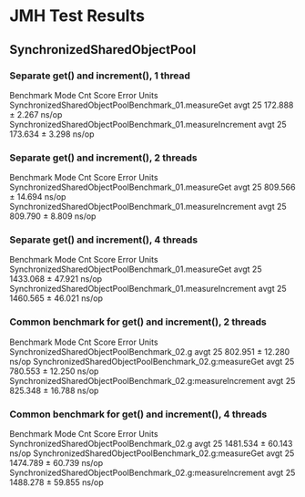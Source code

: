 # JMH Test Results

## SynchronizedSharedObjectPool

### Separate get() and increment(), 1 thread

Benchmark                                                  Mode  Cnt    Score   Error  Units
SynchronizedSharedObjectPoolBenchmark_01.measureGet        avgt   25  172.888 ± 2.267  ns/op
SynchronizedSharedObjectPoolBenchmark_01.measureIncrement  avgt   25  173.634 ± 3.298  ns/op

### Separate get() and increment(), 2 threads

Benchmark                                                  Mode  Cnt    Score    Error  Units
SynchronizedSharedObjectPoolBenchmark_01.measureGet        avgt   25  809.566 ± 14.694  ns/op
SynchronizedSharedObjectPoolBenchmark_01.measureIncrement  avgt   25  809.790 ±  8.809  ns/op

### Separate get() and increment(), 4 threads

Benchmark                                                  Mode  Cnt     Score    Error  Units
SynchronizedSharedObjectPoolBenchmark_01.measureGet        avgt   25  1433.068 ± 47.921  ns/op
SynchronizedSharedObjectPoolBenchmark_01.measureIncrement  avgt   25  1460.565 ± 46.021  ns/op

### Common benchmark for get() and increment(), 2 threads

Benchmark                                                    Mode  Cnt    Score    Error  Units
SynchronizedSharedObjectPoolBenchmark_02.g                   avgt   25  802.951 ± 12.280  ns/op
SynchronizedSharedObjectPoolBenchmark_02.g:measureGet        avgt   25  780.553 ± 12.250  ns/op
SynchronizedSharedObjectPoolBenchmark_02.g:measureIncrement  avgt   25  825.348 ± 16.788  ns/op

### Common benchmark for get() and increment(), 4 threads

Benchmark                                                    Mode  Cnt     Score    Error  Units
SynchronizedSharedObjectPoolBenchmark_02.g                   avgt   25  1481.534 ± 60.143  ns/op
SynchronizedSharedObjectPoolBenchmark_02.g:measureGet        avgt   25  1474.789 ± 60.739  ns/op
SynchronizedSharedObjectPoolBenchmark_02.g:measureIncrement  avgt   25  1488.278 ± 59.855  ns/op

